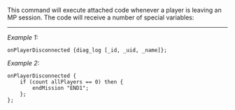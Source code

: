 This command will execute attached code whenever a player is leaving an MP session. The code will receive a number of special variables:


---
*Example 1:*
```sqf
onPlayerDisconnected {diag_log [_id, _uid, _name]};
```

*Example 2:*
```sqf
onPlayerDisconnected {
	if (count allPlayers == 0) then {
		endMission "END1";
	};
};
```